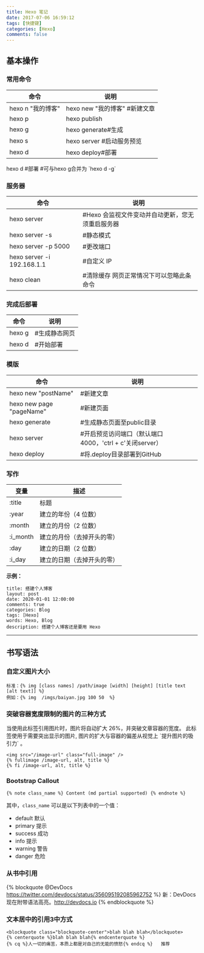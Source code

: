 ```yaml
---
title: Hexo 笔记
date: 2017-07-06 16:59:12
tags: [快捷键]
categories: [Hexo]
comments: false
---
```


## 基本操作

### 常用命令

| 命令              | 说明                          |
| ----------------- | ----------------------------- |
| hexo n "我的博客" | hexo new "我的博客" #新建文章 |
| hexo p            | hexo publish                  |
| hexo g            | hexo generate#生成            |
| hexo s            | hexo server #启动服务预览     |
| hexo d            | hexo deploy#部署              |

<p id="border-purple">hexo d #部署 #可与hexo g合并为 `hexo d -g`</p>

<!-- more -->

### 服务器

| 命令                       | 说明                                             |
| -------------------------- | ------------------------------------------------ |
| hexo server                | #Hexo 会监视文件变动并自动更新，您无须重启服务器 |
| hexo server -s             | #静态模式                                        |
| hexo server -p 5000        | #更改端口                                        |
| hexo server -i 192.168.1.1 | #自定义 IP                                       |
| hexo clean                 | #清除缓存 网页正常情况下可以忽略此条命令         |


### 完成后部署

| 命令   | 说明          |
| ------ | ------------- |
| hexo g | #生成静态网页 |
| hexo d | #开始部署     |

### 模版

| 命令                     | 说明                                                    |
| ------------------------ | ------------------------------------------------------- |
| hexo new "postName"      | #新建文章                                               |
| hexo new page "pageName" | #新建页面                                               |
| hexo generate            | #生成静态页面至public目录                               |
| hexo server              | #开启预览访问端口（默认端口4000，'ctrl + c'关闭server） |
| hexo deploy              | #将.deploy目录部署到GitHub                              |


### 写作

| 变量     | 描述                       |
| -------- | -------------------------- |
| :title   | 标题                       |
| :year    | 建立的年份（4 位数）       |
| :month   | 建立的月份（2 位数）       |
| :i_month | 建立的月份（去掉开头的零） |
| :day     | 建立的日期（2 位数）       |
| :i_day   | 建立的日期（去掉开头的零） |

**示例：**

```
title: 搭建个人博客
layout: post
date: 2020-01-01 12:00:00
comments: true
categories: Blog
tags: [Hexo]
words: Hexo, Blog
description: 搭建个人博客还是要用 Hexo
```


---------


## 书写语法


### 自定义图片大小
```
标准：{% img [class names] /path/image [width] [height] [title text [alt text]] %}
例如：{% img  /imgs/baiyan.jpg 100 50  %}
```


### 突破容器宽度限制的图片的三种方式

<p id="border-blue">当使用此标签引用图片时，图片将自动扩大 26%，并突破文章容器的宽度。 此标签使用于需要突出显示的图片, 图片的扩大与容器的偏差从视觉上 `提升图片的吸引力` 。</p>

```
<img src="/image-url" class="full-image" />
{% fullimage /image-url, alt, title %}
{% fi /image-url, alt, title %}
```

### Bootstrap Callout

```
{% note class_name %} Content (md partial supported) {% endnote %}
```


其中，`class_name` 可以是以下列表中的一个值：

 - default  默认
 - primary  提示
 - success  成功
 - info     提示
 - warning  警告
 - danger   危险


### 从书中引用


{% blockquote @DevDocs https://twitter.com/devdocs/status/356095192085962752 %}
新：DevDocs现在附带语法高亮。http://devdocs.io
{% endblockquote %}


### 文本居中的引用3中方式

```
<blockquote class="blockquote-center">blah blah blah</blockquote>
{% centerquote %}blah blah blah{% endcenterquote %}
{% cq %}人一切的痛苦，本质上都是对自己的无能的愤怒{% endcq %}   推荐
```
